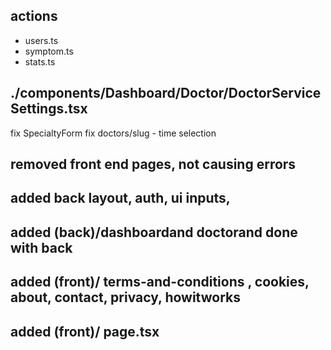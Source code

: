 ## actions
  - users.ts
  - symptom.ts
  - stats.ts

## ./components/Dashboard/Doctor/DoctorServiceSettings.tsx

fix  SpecialtyForm
fix doctors/slug - time selection
## removed front end pages, not causing errors
## added back layout, auth, ui inputs, 
## added (back)/dashboardand doctorand done with back
## added (front)/ terms-and-conditions , cookies, about, contact, privacy, howitworks
## added (front)/ page.tsx

